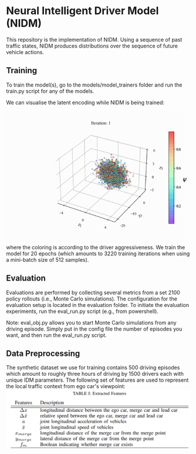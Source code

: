 # Neural Intelligent Driver Model (NIDM)

This repository is the implementation of NIDM. Using a sequence of past traffic states, NIDM produces distributions over the sequence of future vehicle actions.
<!-- # [I](https://arxiv.org/abs/2030.12345). -->

## Training

To train the model(s), go to the models/model_trainers folder and
run the train.py script for any of the models.

We can visualise the latent encoding while NIDM is being trained:

![alt text](https://github.com/saArbabi/DriverActionEstimators/blob/main/Figures/latent_evolution.gif)
where the coloring is according to the driver aggressiveness.
We train the model for 20 epochs (which amounts to 3220 training iterations when using a mini-batch size of 512 samples).

## Evaluation
Evaluations are performed by collecting several metrics from a set 2100 policy rollouts (i.e., Monte Carlo simulations). The configuration for the evaluation setup is located in the evaluation folder. To initiate the evaluation experiments, run the eval_run.py script (e.g., from powershell).

Note: eval_obj.py allows you to start Monte Carlo simulations from any driving episode. Simply
put in the config file the number of episodes you want, and then run the eval_run.py
script.

## Data Preprocessing
The synthetic dataset we use for training contains 500 driving episodes which amount to roughly three hours of driving by 1500 drivers each with unique IDM parameters.
The following set of features are used to represent the local traffic context from ego car's viewpoint:
![alt text](https://github.com/saArbabi/DriverActionEstimators/blob/main/Figures/features.PNG)
 

